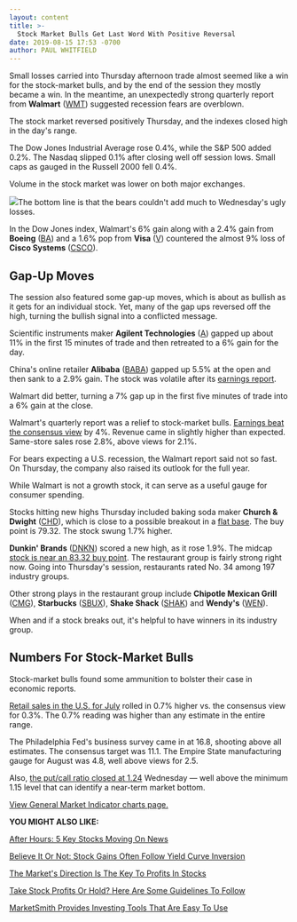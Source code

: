```yaml
---
layout: content
title: >-
  Stock Market Bulls Get Last Word With Positive Reversal
date: 2019-08-15 17:53 -0700
author: PAUL WHITFIELD
---
```






Small losses carried into Thursday afternoon trade almost seemed like a win for the stock-market bulls, and by the end of the session they mostly became a win. In the meantime, an unexpectedly strong quarterly report from **Walmart** ([WMT](https://research.investors.com/quote.aspx?symbol=WMT)) suggested recession fears are overblown.




The stock market reversed positively Thursday, and the indexes closed high in the day's range.


The Dow Jones Industrial Average rose 0.4%, while the S&P 500 added 0.2%. The Nasdaq slipped 0.1% after closing well off session lows. Small caps as gauged in the Russell 2000 fell 0.4%.


Volume in the stock market was lower on both major exchanges.


![](https://www.investors.com/wp-content/uploads/2019/08/MP081919-274x300.jpg)The bottom line is that the bears couldn't add much to Wednesday's ugly losses.


In the Dow Jones index, Walmart's 6% gain along with a 2.4% gain from **Boeing** ([BA](https://research.investors.com/quote.aspx?symbol=BA)) and a 1.6% pop from **Visa** ([V](https://research.investors.com/quote.aspx?symbol=V)) countered the almost 9% loss of **Cisco Systems** ([CSCO](https://research.investors.com/quote.aspx?symbol=CSCO)).


Gap-Up Moves
------------


The session also featured some gap-up moves, which is about as bullish as it gets for an individual stock. Yet, many of the gap ups reversed off the high, turning the bullish signal into a conflicted message.


Scientific instruments maker **Agilent Technologies** ([A](https://research.investors.com/quote.aspx?symbol=A)) gapped up about 11% in the first 15 minutes of trade and then retreated to a 6% gain for the day.


China's online retailer **Alibaba** ([BABA](https://research.investors.com/quote.aspx?symbol=BABA)) gapped up 5.5% at the open and then sank to a 2.9% gain. The stock was volatile after its [earnings report](https://www.investors.com/news/technology/alibaba-earnings-q1-2020-alibaba-stock/).


Walmart did better, turning a 7% gap up in the first five minutes of trade into a 6% gain at the close.



Walmart's quarterly report was a relief to stock-market bulls. [Earnings beat the consensus view](https://www.investors.com/news/walmart-earnings-q2-2019-walmart-stock-dow-jones/) by 4%. Revenue came in slightly higher than expected. Same-store sales rose 2.8%, above views for 2.1%.


For bears expecting a U.S. recession, the Walmart report said not so fast. On Thursday, the company also raised its outlook for the full year.


While Walmart is not a growth stock, it can serve as a useful gauge for consumer spending.


Stocks hitting new highs Thursday included baking soda maker **Church & Dwight** ([CHD](https://research.investors.com/quote.aspx?symbol=CHD)), which is close to a possible breakout in a [flat base](https://www.investors.com/how-to-invest/investors-corner/chart-patterns-101-in-a-flat-base-dull-trade-can-be-positive-action/). The buy point is 79.32. The stock swung 1.7% higher.


**Dunkin' Brands** ([DNKN](https://research.investors.com/quote.aspx?symbol=DNKN)) scored a new high, as it rose 1.9%. The midcap [stock is near an 83.32 buy point](https://www.investors.com/research/ibd-stock-of-the-day/dunkin-brands-stock-buy-point/). The restaurant group is fairly strong right now. Going into Thursday's session, restaurants rated No. 34 among 197 industry groups.


Other strong plays in the restaurant group include **Chipotle Mexican Grill** ([CMG](https://research.investors.com/quote.aspx?symbol=CMG)), **Starbucks** ([SBUX](https://research.investors.com/quote.aspx?symbol=SBUX)), **Shake Shack** ([SHAK](https://research.investors.com/quote.aspx?symbol=SHAK)) and **Wendy's** ([WEN](https://research.investors.com/quote.aspx?symbol=WEN)).


When and if a stock breaks out, it's helpful to have winners in its industry group.


Numbers For Stock-Market Bulls
------------------------------


Stock-market bulls found some ammunition to bolster their case in economic reports.


[Retail sales in the U.S. for July](https://www.investors.com/news/economy/retail-sales-economic-growth/) rolled in 0.7% higher vs. the consensus view for 0.3%. The 0.7% reading was higher than any estimate in the entire range.


The Philadelphia Fed's business survey came in at 16.8, shooting above all estimates. The consensus target was 11.1. The Empire State manufacturing gauge for August was 4.8, well above views for 2.5.


Also, [the put/call ratio closed at 1.24](https://www.investors.com/market-trend/stock-market-today/stock-market-bears-lose-put-call-bottom/) Wednesday — well above the minimum 1.15 level that can identify a near-term market bottom.


[View General Market Indicator charts page.](https://www.investors.com/wp-content/uploads/2019/08/IBD1508152622GMI2.pdf)


**YOU MIGHT ALSO LIKE:**


[After Hours: 5 Key Stocks Moving On News](https://www.investors.com/market-trend/stock-market-today/dow-jones-futures-worst-stock-market-rally-nvidia-applied-materials-amd-ge/)


[Believe It Or Not: Stock Gains Often Follow Yield Curve Inversion](https://www.investors.com/how-to-invest/investors-corner/yield-curve-stock-market/)


[The Market's Direction Is The Key To Profits In Stocks](https://www.investors.com/how-to-invest/investors-corner/the-m-in-can-slim-why-market-direction-is-key-to-winning-in-stocks/)


[Take Stock Profits Or Hold? Here Are Some Guidelines To Follow](https://www.investors.com/how-to-invest/investors-corner/sell-and-take-profits-or-hold-here-are-several-guidelines-to-follow/)


[MarketSmith Provides Investing Tools That Are Easy To Use](https://marketsmith.investors.com/?src=A012BF)


 




